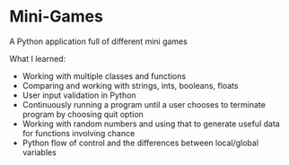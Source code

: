 # Mini-Games
A Python application full of different mini games

What I learned:
- Working with multiple classes and functions
- Comparing and working with strings, ints, booleans, floats
- User input validation in Python
- Continuously running a program until a user chooses to terminate program by choosing quit option
- Working with random numbers and using that to generate useful data for functions involving chance
- Python flow of control and the differences between local/global variables
